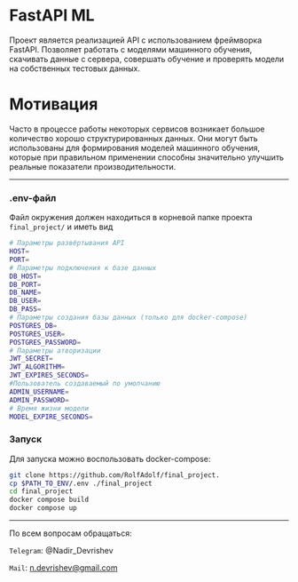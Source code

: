 # FastAPI ML
Проект является реализацией API с использованием фреймворка FastAPI. Позволяет работать с моделями машинного обучения, скачивать данные с сервера, совершать обучение и проверять модели на собственных тестовых данных.

# Мотивация
Часто в процессе работы некоторых сервисов возникает большое количество хорошо структурированных данных. 
Они могут быть использованы для формирования моделей машинного обучения, которые при правильном применении
способны значительно улучшить реальные показатели производительности.

***
### .env-файл
Файл окружения должен находиться в корневой папке проекта `final_project/` и иметь вид
```bash
# Параметры развёртывания API
HOST= 
PORT=
# Параметры подключения к базе данных
DB_HOST=
DB_PORT=
DB_NAME=
DB_USER=
DB_PASS=
# Параметры создания базы данных (только для docker-compose)
POSTGRES_DB=
POSTGRES_USER=
POSTGRES_PASSWORD=
# Параметры атворизации
JWT_SECRET=
JWT_ALGORITHM=
JWT_EXPIRES_SECONDS=
#Пользователь создаваемый по умолчанию
ADMIN_USERNAME=
ADMIN_PASSWORD=
# Время жизни модели
MODEL_EXPIRE_SECONDS=
```
### Запуск
Для запуска можно воспользовать docker-compose:
```bash
git clone https://github.com/RolfAdolf/final_project.
cp $PATH_TO_ENV/.env ./final_project
cd final_project
docker compose build
docker compose up
```
***
По всем вопросам обращаться:


`Telegram`: @Nadir_Devrishev


`Mail`: n.devrishev@gmail.com
